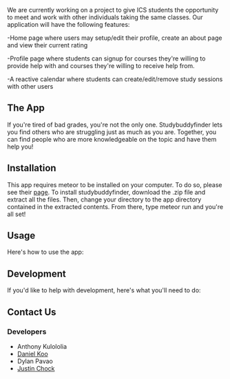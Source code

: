 We are currently working on a project to give ICS students the opportunity to meet and work with other individuals taking the same classes. Our application will have the following features:

-Home page where users may setup/edit their profile, create an about page and view their current rating

-Profile page where students can signup for courses they're willing to provide help with and courses they're willing to receive help from.

-A reactive calendar where students can create/edit/remove study sessions with other users

## The App
If you're tired of bad grades, you're not the only one. Studybuddyfinder lets you find others who are struggling just as much as you are. Together, you can find people who are more knowledgeable on the topic and have them help you!

## Installation
This app requires meteor to be installed on your computer. To do so, please see their <a href="https://www.meteor.com/">page</a>.
To install studybuddyfinder, download the .zip file and extract all the files. Then, change your directory to the app directory contained in the extracted contents. From there, type meteor run and you're all set!

## Usage
Here's how to use the app:

## Development
If you'd like to help with development, here's what you'll need to do:

## Contact Us
### Developers
- Anthony Kulololia
- <a href="https://github.com/dankoo">Daniel Koo</a>
- Dylan Pavao
- <a href="https://github.com/jchock">Justin Chock</a>
